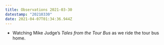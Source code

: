```yaml
---
title: Observations 2021-03-30
datestamp: "20210330"
date: 2021-04-07T01:34:36.944Z
---
```

- Watching Mike Judge’s *Tales from the Tour Bus* as we ride the tour bus home.